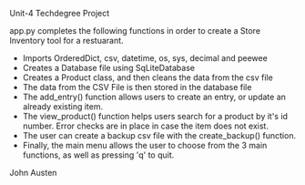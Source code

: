 Unit-4 Techdegree Project

app.py completes the following functions in order to create a Store Inventory tool for a restuarant.

- Imports OrderedDict, csv, datetime, os, sys, decimal and peewee
- Creates a Database file using SqLiteDatabase
- Creates a Product class, and then cleans the data from the csv file
- The data from the CSV File is then stored in the database file
- The add_entry() function allows users to create an entry, or update an already existing item.
- The view_product() function helps users search for a product by it's id number. Error checks are in place in case the item does not exist.
- The user can create a backup csv file with the create_backup() function.
- Finally, the main menu allows the user to choose from the 3 main functions, as well as pressing 'q' to quit.

John Austen

